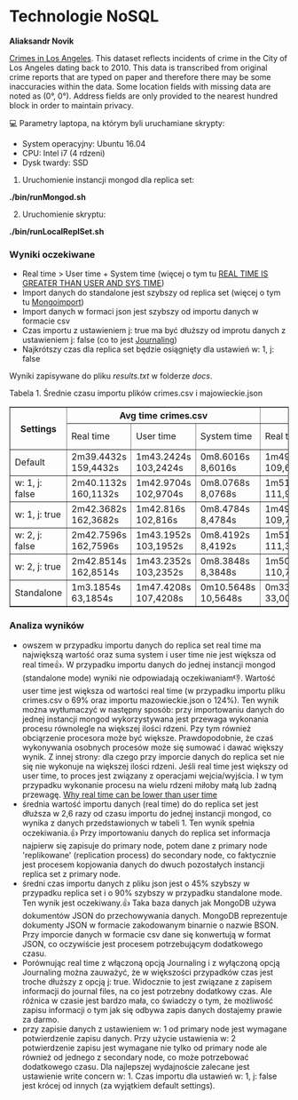# Technologie NoSQL
**Aliaksandr Novik**

[Crimes in Los Angeles](https://www.kaggle.com/cityofLA/crime-in-los-angeles/data).
This dataset reflects incidents of crime in the City of Los Angeles dating back to 2010. This data is transcribed from original crime reports that are typed on paper and therefore there may be some inaccuracies within the data. Some location fields with missing data are noted as (0°, 0°). Address fields are only provided to the nearest hundred block in order to maintain privacy.

:computer:
Parametry laptopa, na którym byli uruchamiane skrypty:
- System operacyjny: Ubuntu 16.04
- CPU: Intel i7 (4 rdzeni) 
- Dysk twardy: SSD

1. Uruchomienie instancji mongod dla replica set:

**./bin/runMongod.sh**

2. Uruchomienie skryptu:

**./bin/runLocalReplSet.sh**

### Wyniki oczekiwane
- Real time > User time + System time (więcej o tym tu [REAL TIME IS GREATER THAN USER AND SYS TIME](https://blog.gceasy.io/2016/12/08/real-time-greater-than-user-and-sys-time/))
- Import danych do standalone jest szybszy od replica set (więcej o tym tu [Mongoimport](https://docs.mongodb.com/manual/reference/program/mongoimport/))
- Import danych w formaci json jest szybszy od importu danych w formacie csv
- Czas importu z ustawieniem j: true ma być dłuższy od improtu danych z ustawieniem j: false (co to jest [Journaling](https://docs.mongodb.com/manual/core/journaling/))
- Najkrótszy czas dla replica set będzie osiągnięty dla ustawień w: 1, j: false

Wyniki zapisywane do pliku *results.txt* w folderze *docs*.

Tabela 1. Średnie czasu importu plików crimes.csv i majowieckie.json
  <table border=1>
  <tr>
    <th rowspan="2">Settings</th>
    <th colspan="3">Avg time crimes.csv</th>
    <th colspan="3">Avg time mazowieckie.json</th>
  </tr>
  <tr>
    <td>Real time</td>
    <td>User time</td>
    <td>System time</td>
    <td>Real time</td>
    <td>User time</td>
    <td>System time</td>
  </tr>
  <tr>
    <td>Default</td>
    <td>2m39.4432s
      159,4432s</td>
    <td>1m43.2424s
      103,2424s</td>
    <td>0m8.6016s
      8,6016s</td>
    <td>1m49.6122s
      109,6122s</td>
    <td>1m15.5248s
      75,5248s</td>
    <td>0m3.5408s
      3,5408s</td>
  </tr>
  <tr>
    <td>w: 1, j: false</td>
    <td>2m40.1132s
      160,1132s</td>
    <td>1m42.9704s
      102,9704s</td>
    <td>0m8.0768s
      8,0768s</td>
    <td>1m51.95s
      111,95s</td>
    <td>1m15.4752s
      75,4752s</td>
    <td>0m3.4751s
      3,4751s</td>
  </tr> 
  <tr>
    <td>w: 1, j: true</td>
    <td>2m42.3682s
      162,3682s</td>
    <td>1m42.816s
      102,816s</td>
    <td>0m8.4784s
      8,4784s</td>
    <td>1m49.7756s
      109,7756s</td>
    <td>1m15.9256s
      75,9256s</td>
    <td>0m3.577s
      3,5776s</td>
  </tr>
  <tr>
    <td>w: 2, j: false</td>
    <td>2m42.7596s
      162,7596s</td>
    <td>1m43.1952s
      103,1952s</td>
    <td>0m8.4192s
      8,4192s</td>
    <td>1m51.3964s
      111,3964s</td>
    <td>1m15.3512s
      75,3512s</td>
    <td>0m3.6008s
      3,6008s</td>
  </tr> 
  <tr>
    <td>w: 2, j: true</td>
    <td>2m42.8514s
      162,8514s</td>
    <td>1m43.2352s
      103,2352s</td>
    <td>0m8.3848s
      8,3848s</td>
    <td>1m50.7564s
      110,7564s</td>
    <td>1m15.6152s
      75,6152s</td>
    <td>0m3.5312s
      3,5312s</td>
  </tr> 
  <tr>
    <td>Standalone</td>
    <td>1m3.1854s
      63,1854s</td>
    <td>1m47.4208s
      107,4208s</td>
    <td>0m10.5648s
      10,5648s</td>
    <td>0m33.0072s
      33,0072s</td>
    <td>1m14.8416s
      74,8416s</td>
    <td>0m3.5608s
      3,5608s</td>
  </tr> 
</table>
  
### Analiza wyników
- owszem w przypadku importu danych do replica set real time ma największą wartość oraz suma system i user time nie jest większa od real time:+1:. W przypadku importu danych do jednej instancji mongod (standalone mode) wyniki nie odpowiadają oczekiwaniam:-1:. Wartość user time jest większa od wartości real time (w przypadku importu pliku crimes.csv o 69% oraz importu mazowieckie.json o 124%). Ten wynik można wytłumaczyć w następny sposób: przy importowaniu danych do jednej instancji mongod wykorzystywana jest przewaga wykonania procesu równolegle na większej ilości rdzeni. Pzy tym również obciąrzenie procesora może być większe. Prawdopodobnie, że czaś wykonywania osobnych procesów może się sumować i dawać większy wynik. Z innej strony: dla czego przy imporcie danych do replica set nie się nie wykonuje na większej ilości rdzeni. Jeśli real time jest większy od user time, to proces jest związany z operacjami wejcia/wyjścia. I w tym przypadku wykonanie procesu na wielu rdzeni miłoby małą lub żadną przewagę.
[Why real time can be lower than user time](https://unix.stackexchange.com/questions/40694/why-real-time-can-be-lower-than-user-time)
- średnia wartość importu danych (real time) do do replica set jest dłuższa w 2,6 razy od czasu importu do jednej instancji mongod, co wynika z danych przedstawionych w tabeli 1. Ten wynik spełnia oczekiwania.:+1: Przy importowaniu danych do replica set informacja najpierw się zapisuje do primary node, potem dane z primary node 'replikowane' (replication process) do secondary node, co faktycznie jest procesem kopjowania danych do dwuch pozostałych instancji replica set z primary node.
- średni czas importu danych z pliku json jest o 45% szybszy w przypadku replica set i o 90% szybszy w przypadku standalone mode. Ten wynik jest oczekiwany.:+1: Taka baza danych jak MongoDB używa dokumentów JSON do przechowywania danych. MongoDB reprezentuje dokumenty JSON w formacie zakodowanym binarnie o nazwie BSON. Przy imporcie danych w formacie csv dane się konwertują w format JSON, co oczywiście jest procesem potrzebującym dodatkowego czasu.
- Porównując real time z włączoną opcją Journaling i z wyłączoną opcją Journaling można zauważyć, że w większości przypadków czas jest troche dłuższy z opcją j: true. Widocznie to jest związane z zapisem informacji do journal files, na co jest potrzebny dodatkowy czas. Ale róźnica w czasie jest bardzo mała, co świadczy o tym, że możliwość zapisu informacji o tym jak się odbywa zapis danych dostajemy prawie za darmo.
- przy zapisie danych z ustawieniem w: 1 od primary node jest wymagane potwierdzenie zapisu danych. Przy użycie ustawienia w: 2 potwierdzenie zapisu jest wymagane nie tylko od primary node ale również od jednego z secondary node, co może potrzebować dodatkowego czasu. Dla najlepszej wydajnoście zalecane jest ustawienie write concern w: 1. Czas importu dla ustawień w: 1, j: false jest krócej od innych (za wyjątkiem default settings).  



